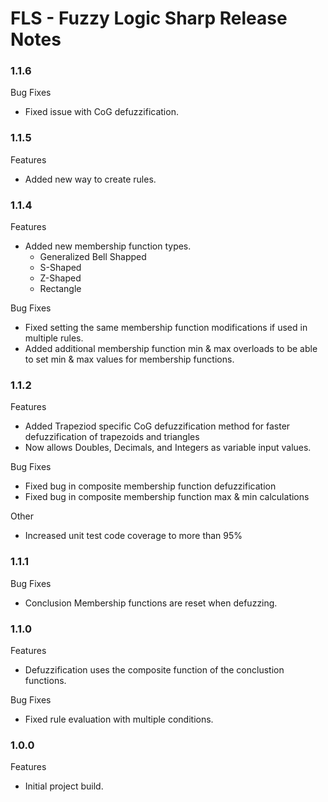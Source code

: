 # FLS - Fuzzy Logic Sharp Release Notes

### 1.1.6
Bug Fixes
+ Fixed issue with CoG defuzzification.

### 1.1.5
Features
+ Added new way to create rules.


### 1.1.4
Features
+ Added new membership function types.
    + Generalized Bell Shapped
    + S-Shaped
    + Z-Shaped
    + Rectangle

Bug Fixes
+ Fixed setting the same membership function modifications if used in multiple rules.
+ Added additional membership function min &  max overloads to be able to set min & max values for membership functions.

### 1.1.2
Features
+ Added Trapeziod specific CoG defuzzification method for faster defuzzification of trapezoids and triangles
+ Now allows Doubles, Decimals, and Integers as variable input values.

Bug Fixes
+ Fixed bug in composite membership function defuzzification
+ Fixed bug in composite membership function max & min calculations
 
Other
+ Increased unit test code coverage to more than 95%

### 1.1.1
Bug Fixes
+ Conclusion Membership functions are reset when defuzzing.

### 1.1.0
Features
+ Defuzzification uses the composite function of the conclustion functions.

Bug Fixes
+ Fixed rule evaluation with multiple conditions.

### 1.0.0
Features
+ Initial project build.
